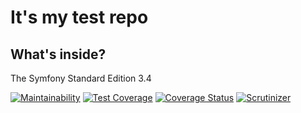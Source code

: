 It's my test repo 
========================

What's inside?
--------------

The Symfony Standard Edition 3.4


[![Maintainability](https://api.codeclimate.com/v1/badges/1e1041bc9957603375d2/maintainability)](https://codeclimate.com/github/latik/circleci-unitests/maintainability)
[![Test Coverage](https://api.codeclimate.com/v1/badges/1e1041bc9957603375d2/test_coverage)](https://codeclimate.com/github/latik/circleci-unitests/test_coverage)
[![Coverage Status](https://coveralls.io/repos/github/latik/circleci-unitests/badge.svg?branch=master)](https://coveralls.io/github/latik/circleci-unitests?branch=master)
[![Scrutinizer](https://scrutinizer-ci.com/g/latik/circleci-unitests/badges/quality-score.png?b=master)](https://scrutinizer-ci.com/g/latik/circleci-unitests/badges/quality-score.png?b=master)
